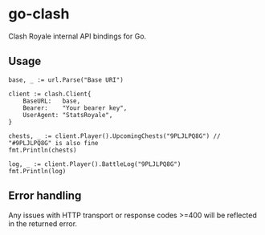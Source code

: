 # go-clash

Clash Royale internal API bindings for Go.

## Usage

```
base, _ := url.Parse("Base URI")

client := clash.Client{
    BaseURL:   base,
    Bearer:    "Your bearer key",
    UserAgent: "StatsRoyale",
}

chests, _ := client.Player().UpcomingChests("9PLJLPQ8G") // "#9PLJLPQ8G" is also fine
fmt.Println(chests)

log, _ := client.Player().BattleLog("9PLJLPQ8G")
fmt.Println(log)
```

## Error handling

Any issues with HTTP transport or response codes >=400 will be reflected in the returned error.